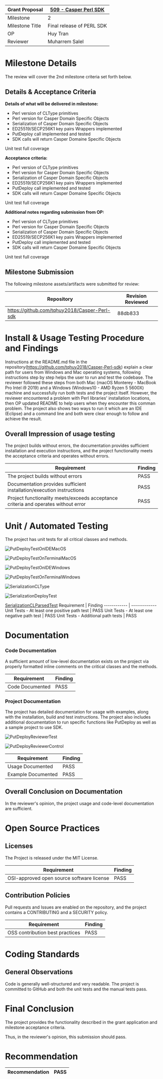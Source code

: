 Grant Proposal | [509 - Casper Perl SDK](https://portal.devxdao.com/public-proposals/509)
------------ | -------------
Milestone | 2
Milestone Title | Final release of PERL SDK
OP | Huy Tran
Reviewer | Muharrem Salel

# Milestone Details
The review will cover the 2nd milestone criteria set forth below.

## Details & Acceptance Criteria

**Details of what will be delivered in milestone:**

- Perl version of CLType primitives 
- Perl version for Casper Domain Specific Objects 
- Serialization of Casper Domain Specific Objects 
- ED25519/SECP256K1 key pairs Wrappers implemented 
- PutDeploy call implemented and tested 
- SDK calls will return Casper Domaine Specific Objects 

Unit test full coverage

**Acceptance criteria:**

- Perl version of CLType primitives 
- Perl version for Casper Domain Specific Objects 
- Serialization of Casper Domain Specific Objects 
- ED25519/SECP256K1 key pairs Wrappers implemented 
- PutDeploy call implemented and tested 
- SDK calls will return Casper Domaine Specific Objects 

Unit test full coverage

**Additional notes regarding submission from OP:**

- Perl version of CLType primitives
- Perl version for Casper Domain Specific Objects 
- Serialization of Casper Domain Specific Objects 
- ED25519/SECP256K1 key pairs Wrappers implemented
- PutDeploy call implemented and tested
- SDK calls will return Casper Domaine Specific Objects

 Unit test full coverage

## Milestone Submission

The following milestone assets/artifacts were submitted for review:

Repository | Revision Reviewed
------------ | -------------
https://github.com/tqhuy2018/Casper-Perl-sdk | 88db833



# Install & Usage Testing Procedure and Findings

Instructions at the README.md file in the repository(https://github.com/tqhuy2018/Casper-Perl-sdk) explain a clear path for users from Windows and Mac operating systems, following instructions step by step helps the user to run and test the codebase. The reviewer followed these steps from both Mac (macOS Monterey - MacBook Pro Intel i9 2019) and a Windows (Windows10 - AMD Ryzen 5 5600X) machine and successfully run both tests and the project itself. However, the reviewer encountered a problem with Perl libraries' installation locations, then OP updated README to help users when they encounter this comman problem. The project also shows two ways to run it which are an IDE (Eclipse) and a command line and both were clear enough to follow and achieve the result. 



## Overall Impression of usage testing


The project builds without errors, the documentation provides sufficient installation and execution instructions, and the project functionality meets the acceptance criteria and operates without errors.

Requirement | Finding
------------ | -------------
The project builds without errors | PASS
Documentation provides sufficient installation/execution instructions | PASS
Project functionality meets/exceeds acceptance criteria and operates without error | PASS

# Unit / Automated Testing

The project has unit tests for all critical classes and methods.


![PutDeployTestOnIDEMacOS](assets/PutDeployTestIDEMacOS.png)

![PutDeployTestOnTerminalMacOS](assets/PutDeployTestTerminalMacOS.png)

![PutDeployTestOnIDEWindows](assets/PutDeployTestIDEWindows.jpeg)

![PutDeployTestOnTerminalWindows](assets/PutDeployTestOnTerminalWindows.jpeg)

![SerializationCLType](assets/SerializationCLType.jpeg)

![SerializationDeployTest](assets/SerializationDeployTest.jpeg)

[SerializationCLParsedTest](assets/SerializationCLParsedTest.md)
Requirement | Finding
------------ | -------------
Unit Tests - At least one positive path test | PASS
Unit Tests - At least one negative path test | PASS
Unit Tests - Additional path tests | PASS


# Documentation

### Code Documentation


A sufficient amount of low-level documentation exists on the project via properly formatted inline comments on the critical classes and the methods.

Requirement | Finding
------------ | -------------
Code Documented | PASS

### Project Documentation


The project has detailed documentation for usage with examples, along with the installation, build and test instructions. The project also includes additional documentation to run specific functions like PutDeploy as well as a sample project to use SDK.

![PutDeployReviewerTest](assets/PutDeployReviewerTest.png)

![PutDeployReviewerControl](assets/PutDeployReviewerControl.png)

Requirement | Finding
------------ | -------------
Usage Documented | PASS
Example Documented | PASS

## Overall Conclusion on Documentation
In the reviewer's opinion, the project usage and code-level documentation are sufficient. 

# Open Source Practices

## Licenses

The Project is released under the MIT License.

Requirement | Finding
------------ | -------------
OSI-approved open source software license | PASS

## Contribution Policies

Pull requests and Issues are enabled on the repository, and the project contains a CONTRIBUTING and a SECURITY policy.

Requirement | Finding
------------ | -------------
OSS contribution best practices | PASS

# Coding Standards

## General Observations

Code is generally well-structured and very readable. The project is committed to GitHub and both the unit tests and the manual tests pass.

# Final Conclusion

The project provides the functionality described in the grant application and milestone acceptance criteria.

Thus, in the reviewer's opinion, this submission should pass.

# Recommendation

Recommendation | PASS
------------ | -------------